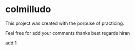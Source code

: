 # colmilludo

This project was created with the porpuse of practicing.

Feel free for add your comments
thanks
best regards
hiran

add 1

